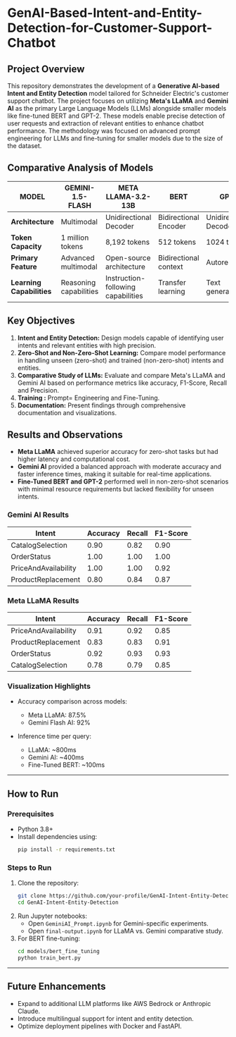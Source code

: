 # GenAI-Based-Intent-and-Entity-Detection-for-Customer-Support-Chatbot


## **Project Overview**
This repository demonstrates the development of a **Generative AI-based Intent and Entity Detection** model tailored for Schneider Electric's customer support chatbot. The project focuses on utilizing **Meta's LLaMA** and **Gemini AI** as the primary Large Language Models (LLMs) alongside smaller models like fine-tuned BERT and GPT-2. These models enable precise detection of user requests and extraction of relevant entities to enhance chatbot performance. The methodology was focused on advanced prompt engineering for LLMs and fine-tuning for smaller models due to the size of the dataset.


## **Comparative Analysis of Models**
| **MODEL**        | **GEMINI-1.5-FLASH** | **META LLAMA-3.2-13B** | **BERT**               | **GPT-2**            |
|-------------------|----------------------|-------------------------|-------------------------|----------------------|
| **Architecture**  | Multimodal           | Unidirectional Decoder  | Bidirectional Encoder   | Unidirectional Decoder |
| **Token Capacity**| 1 million tokens     | 8,192 tokens            | 512 tokens              | 1024 tokens          |
| **Primary Feature** | Advanced multimodal | Open-source architecture| Bidirectional context   | Autoregressive       |
| **Learning Capabilities** | Reasoning capabilities | Instruction-following capabilities | Transfer learning | Text generation       |




## **Key Objectives**
1. **Intent and Entity Detection:** Design models capable of identifying user intents and relevant entities with high precision.
2. **Zero-Shot and Non-Zero-Shot Learning:** Compare model performance in handling unseen (zero-shot) and trained (non-zero-shot) intents and entities.
3. **Comparative Study of LLMs:** Evaluate and compare Meta's LLaMA and Gemini AI based on performance metrics like accuracy, F1-Score, Recall and Precision.
4. **Training :** Prompt= Engineering and Fine-Tuning.
5. **Documentation:** Present findings through comprehensive documentation and visualizations.



## **Results and Observations**
- **Meta LLaMA** achieved superior accuracy for zero-shot tasks but had higher latency and computational cost.
- **Gemini AI** provided a balanced approach with moderate accuracy and faster inference times, making it suitable for real-time applications.
- **Fine-Tuned BERT and GPT-2** performed well in non-zero-shot scenarios with minimal resource requirements but lacked flexibility for unseen intents.

### Gemini AI Results
| **Intent**           | **Accuracy** | **Recall** | **F1-Score** |
|----------------------|--------------|------------|--------------|
| CatalogSelection     | 0.90         | 0.82       | 0.90         |
| OrderStatus          | 1.00         | 1.00       | 1.00         |
| PriceAndAvailability | 1.00         | 1.00       | 0.92         |
| ProductReplacement   | 0.80         | 0.84       | 0.87         |

### Meta LLaMA Results
| **Intent**           | **Accuracy** | **Recall** | **F1-Score** |
|----------------------|--------------|------------|--------------|
| PriceAndAvailability | 0.91         | 0.92       | 0.85         |
| ProductReplacement   | 0.83         | 0.83       | 0.91         |
| OrderStatus          | 0.92         | 0.93       | 0.93         |
| CatalogSelection     | 0.78         | 0.79       | 0.85         |



### **Visualization Highlights**
- Accuracy comparison across models:
  - Meta LLaMA: 87.5% 
  - Gemini Flash AI: 92% 
  
- Inference time per query:
  - LLaMA: ~800ms
  - Gemini AI: ~400ms
  - Fine-Tuned BERT: ~100ms

---

## **How to Run**

### **Prerequisites**
- Python 3.8+
- Install dependencies using:
  ```bash
  pip install -r requirements.txt
  ```

### **Steps to Run**
1. Clone the repository:
   ```bash
   git clone https://github.com/your-profile/GenAI-Intent-Entity-Detection.git
   cd GenAI-Intent-Entity-Detection
   ```
2. Run Jupyter notebooks:
   - Open `GeminiAI_Prompt.ipynb` for Gemini-specific experiments.
   - Open `final-output.ipynb` for LLaMA vs. Gemini comparative study.
3. For BERT fine-tuning:
   ```bash
   cd models/bert_fine_tuning
   python train_bert.py
   ```

---

## **Future Enhancements**
- Expand to additional LLM platforms like AWS Bedrock or Anthropic Claude.
- Introduce multilingual support for intent and entity detection.
- Optimize deployment pipelines with Docker and FastAPI.




